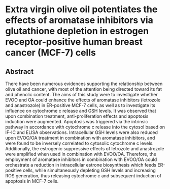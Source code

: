 # Extra virgin olive oil potentiates the effects of aromatase inhibitors via glutathione depletion in estrogen receptor-positive human breast cancer (MCF-7) cells

## Abstract

There have been numerous evidences supporting the relationship between olive oil and cancer, with most of the attention being directed toward its fat and phenolic content. The aims of this study were to investigate whether EVOO and OA could enhance the effects of aromatase inhibitors (letrozole and anastrozole) in ER-positive MCF-7 cells, as well as to investigate its influence on cytochrome c release and GSH levels. It was observed that upon combination treatment, anti-proliferation effects and apoptosis induction were augmented. Apoptosis was triggered via the intrinsic pathway in accordance with cytochrome c release into the cytosol based on IF-IC and ELISA observations. Intracellular GSH levels were also reduced upon EVOO/OA treatment in combination with aromatase inhibitors, and were found to be inversely correlated to cytosolic cytochrome c levels. Additionally, the estrogenic suppressive effects of letrozole and anastrozole were amplified when used in combination with EVOO/OA. Therefore, the employment of aromatase inhibitors in combination with EVOO/OA could orchestrate a reduction in intracellular estrone biosynthesis which feeds ER-positive cells, while simultaneously depleting GSH levels and increasing ROS generation, thus releasing cytochrome c and subsequent induction of apoptosis in MCF-7 cells.